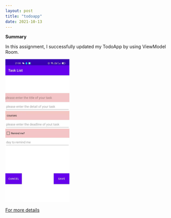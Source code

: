 ```yaml
---
layout: post
title: "todoapp"
date: 2021-10-13
---
```



**Summary**

In this assignment, I successfully updated my TodoApp by using ViewModel Room.

<img src="https://raw.githubusercontent.com/ColeFang/NeuCS5520_projects/ph-pages/images/todoapp.jpg" alt="drawing" width="200"/>


[For more details](https://github.com/ColeFang/cs5520projects/tree/main/TodoApp)
